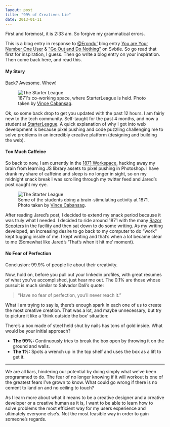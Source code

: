 ```yaml
---
layout: post
title: "99% of Creatives Lie"
date: 2013-01-11
---
```



First and foremost, it is 2:33 am. So forgive my grammatical errors.

This is a blog entry in response to [@Erondu’](https://twitter.com/erondu") blog entry [You are Your Number One User](http://blog.jarederondu.com/you-are-your-number-one-user) & ["Go Out and Do Nothing"](http://blog.jarederondu.com/go-outside-and-do-nothing) on Svbtle. So go read that first for inspiration, I guess. Then go write a blog entry on your inspiration. Then come back here, and read this.

#### My Story

Back? Awesome. Whew!

<figure class="small-left">
  <img src="http://assets5.starterleague.com/assets/1871-107268204770a19a342468aa73603770.jpg" alt="The Starter League" />
  <figcaption>1871's co-working space, where StarterLeague is held. Photo taken by <a href="https://twitter.com/vcabansag" target="_blank">Vince Cabansag</a>.</figcaption>
</figure>

Ok, so some back drop to get you updated with the past 12 hours.
I am fairly new to the tech community. Self-taught for the past 4 months, and now a student at [StarterLeague](http://www.starterleague.com/). A quick explanation of why I got into web development is because pixel pushing and code puzzling challenging me to solve problems in an incredibly creative platform (designing and building the web).

#### Too Much Caffeine


So back to now, I am currently in the [1871 Workspace](http://1871.com), hacking away my brain from learning JS library assets to pixel pushing in Photoshop. I have drank my share of caffeine and sleep is no longer in sight, so on my midnight snack break I was scrolling through my twitter feed and Jared’s post caught my eye.

<figure class="small-right">
  <img src="https://fbcdn-sphotos-c-a.akamaihd.net/hphotos-ak-ash2/t31/740453_455055131228496_733512185_o.jpg" alt="The Starter League" />
  <figcaption>Some of the students doing a brain-stimulating activity at 1871. Photo taken by <a href="https://twitter.com/vcabansag" target="_blank">Vince Cabansag</a>.</figcaption>
</figure>

After reading Jared’s post, I decided to extend my snack period because it was truly what I needed. I decided to ride around 1871 with the many [Razor Scooters](https://i.chzbgr.com/maxW500/6687127040/hD56DB022/) in the facility and then sat down to do some writing. As my writing developed, an increasing desire to go back to my computer to do “work" kept tugging inside of me. I kept writing and that’s when a lot became clear to me (Somewhat like Jared’s ‘That’s when it hit me’ moment).

#### No Fear of Perfection

Conclusion: 99.9% of people lie about their creativity.

Now, hold on, before you pull out your linkedin profiles, with great resumes of what you’ve accomplished, just hear me out. The 0.1% are those whose pursuit is much similar to Salvador Dali’s quote:

>“Have no fear of perfection, you’ll never reach it.”

What I am trying to say is, there’s enough spark in each one of us to create the most creative creation. That was a lot, and maybe unnecessary, but try to picture it like a ‘think outside the box’ situation:

There’s a box made of steel held shut by nails has tons of gold inside. What would be your initial approach?

- <strong>The 99%:</strong> Continuously tries to break the box open by throwing it on the ground and walls.
- <strong>The 1%:</strong> Spots a wrench up in the top shelf and uses the box as a lift to get it.

***

We are all liars, hindering our potential by doing simply what we’ve been programmed to do. The fear of no longer knowing if it will workout is one of the greatest fears I’ve grown to know. What could go wrong if there is no cement to land on and no ceiling to touch?

As I learn more about what it means to be a creative designer and a creative developer or a creative human as it is, I want to be able to learn how to solve problems the most efficient way for my users experience and ultimately everyone else’s. Not the most feasible way in order to gain someone’s regards.